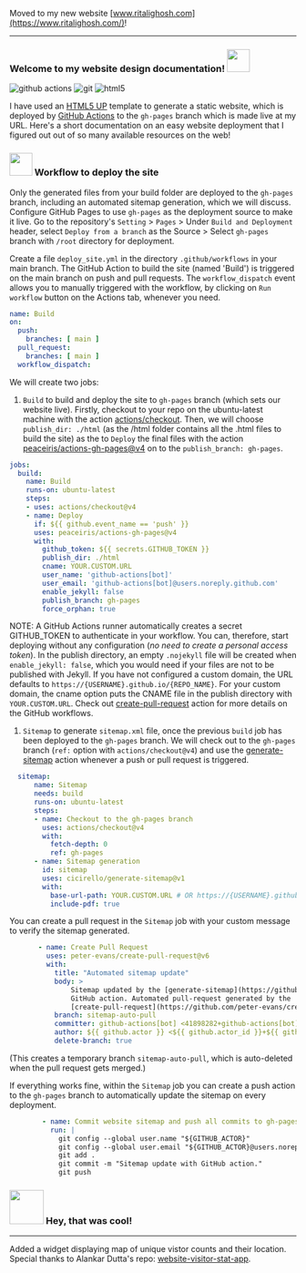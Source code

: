 Moved to my new website [www.ritalighosh.com](https://www.ritalighosh.com/)!

---

### Welcome to my website design documentation! <img src="https://slackmojis.com/emojis/4975-party/download" width=40>

<p> 
  <img alt="github actions" src="https://img.shields.io/badge/-Github_Actions-2088FF?style=flat-square&logo=github-actions&logoColor=black" />
  <img alt="git" src="https://img.shields.io/badge/-Git-F05032?style=flat-square&logo=git&logoColor=black" />
  <img alt="html5" src="https://img.shields.io/badge/-HTML5-E34F26?style=flat-square&logo=html5&logoColor=black" />
<p>

I have used an [HTML5 UP](https://html5up.net/) template to generate a static website, which is deployed by [GitHub Actions](https://docs.github.com/en/actions) to the `gh-pages` branch which is made live at my URL. Here's a short documentation on an easy website deployment that I figured out out of so many available resources on the web!

### <img src="https://slackmojis.com/emojis/149-sonic/download" width=40> Workflow to deploy the site
Only the generated files from your build folder are deployed to the `gh-pages` branch, including an automated sitemap generation, which we will discuss. Configure GitHub Pages to use `gh-pages` as the deployment source to make it live. 
Go to the repository's `Setting` > `Pages` > Under `Build and Deployment` header, select `Deploy from a branch` as the Source > Select `gh-pages` branch with `/root` directory for deployment.


Create a file `deploy_site.yml` in the directory `.github/workflows` in your main branch. The GitHub Action to build the site (named 'Build') is triggered on the main branch on push and pull requests. The `workflow_dispatch` event allows you to manually triggered with the workflow, by clicking on `Run workflow` button on the Actions tab, whenever you need.

```yaml
name: Build
on:
  push:
    branches: [ main ] 
  pull_request:
    branches: [ main ]
  workflow_dispatch:
```

We will create two jobs:
1. `Build` to build and deploy the site to `gh-pages` branch (which sets our website live). Firstly, checkout to your repo on the ubuntu-latest machine with the action [actions/checkout](https://github.com/peaceiris/actions-gh-pages). Then, we will choose `publish_dir: ./html` (as the /html folder contains all the .html files to build the site) as the  to `Deploy` the final files with the action [peaceiris/actions-gh-pages@v4](https://github.com/peaceiris/actions-gh-pages) on to the `publish_branch: gh-pages`. 
```yaml
jobs:
  build:
    name: Build
    runs-on: ubuntu-latest
    steps:
    - uses: actions/checkout@v4
    - name: Deploy
      if: ${{ github.event_name == 'push' }}
      uses: peaceiris/actions-gh-pages@v4
      with:
        github_token: ${{ secrets.GITHUB_TOKEN }}
        publish_dir: ./html
        cname: YOUR.CUSTOM.URL
        user_name: 'github-actions[bot]'
        user_email: 'github-actions[bot]@users.noreply.github.com'
        enable_jekyll: false
        publish_branch: gh-pages
        force_orphan: true
```
NOTE: A GitHub Actions runner automatically creates a secret GITHUB_TOKEN to authenticate in your workflow. You can, therefore, start deploying without any configuration (*no need to create a personal access token*). In the publish directory, an empty `.nojekyll` file will be created when `enable_jekyll: false`, which you would need if your files are not to be published with Jekyll. If you have not configured a custom domain, the URL defaults to `https://{USERNAME}.github.io/{REPO_NAME}`. For your custom domain, the cname option puts the CNAME file  in the publish directory with `YOUR.CUSTOM.URL`. Check out [create-pull-request](https://github.com/peter-evans/create-pull-request) action for more details on the GitHub workflows.

1. `Sitemap` to generate `sitemap.xml` file, once the previous `build` job has been deployed to the `gh-pages` branch. We will check out to the `gh-pages` branch (`ref:` option with `actions/checkout@v4`) and use the [generate-sitemap](https://github.com/cicirello/generate-sitemap) action  whenever a push or pull request is triggered.
  ```yaml
    sitemap:
        name: Sitemap
        needs: build
        runs-on: ubuntu-latest
        steps: 
        - name: Checkout to the gh-pages branch
          uses: actions/checkout@v4
          with:
            fetch-depth: 0
            ref: gh-pages     
        - name: Sitemap generation
          id: sitemap
          uses: cicirello/generate-sitemap@v1
          with:
            base-url-path: YOUR.CUSTOM.URL # OR https://{USERNAME}.github.io/{REPO_NAME}
            include-pdf: true
  ```
 
You can create a pull request in the `Sitemap` job with your custom message to verify the sitemap generated.
 ```yaml 
        - name: Create Pull Request
          uses: peter-evans/create-pull-request@v6
          with:
            title: "Automated sitemap update"
            body: > 
                Sitemap updated by the [generate-sitemap](https://github.com/cicirello/generate-sitemap) 
                GitHub action. Automated pull-request generated by the 
                [create-pull-request](https://github.com/peter-evans/create-pull-request) GitHub action.
            branch: sitemap-auto-pull
            committer: github-actions[bot] <41898282+github-actions[bot]@users.noreply.github.com>
            author: ${{ github.actor }} <${{ github.actor_id }}+${{ github.actor }}@users.noreply.github.com>
            delete-branch: true
```
(This creates a temporary branch `sitemap-auto-pull`, which is auto-deleted when the pull request gets merged.)

If everything works fine, within the `Sitemap` job you can create a push action to the `gh-pages` branch to automatically update the sitemap on every deployment.
```yaml
        - name: Commit website sitemap and push all commits to gh-pages
          run: |
            git config --global user.name "${GITHUB_ACTOR}"
            git config --global user.email "${GITHUB_ACTOR}@users.noreply.github.com"
            git add .
            git commit -m "Sitemap update with GitHub action."
            git push
```

### <img src="https://slackmojis.com/emojis/17617-mariodance_pbj/download" width=60> Hey, that was cool!

---

Added a widget displaying map of unique vistor counts and their location. Special thanks to Alankar Dutta's repo: [website-visitor-stat-app](https://github.com/dutta-alankar/website-visitor-stat-app).
